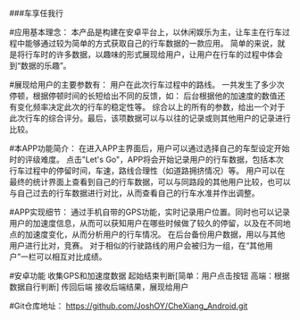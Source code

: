 ###车享任我行

#应用基本理念：
本产品是构建在安卓平台上，以休闲娱乐为主，让车主在行车过程中能够通过较为简单的方式获取自己的行车数据的一款应用。
简单的来说，就是将行车时的许多数据，以趣味的形式展现给用户，让用户在行车的过程中体会到“数据的乐趣”。


#展现给用户的主要参数有：
用户在此次行车过程中的路线。
一共发生了多少次停顿，根据停顿时间的长短给出不同的反馈，如：
后台根据他的加速度的数值还有变化频率决定此次的行车的稳定性等。
综合以上的所有的参数，给出一个对于此次行车的综合评分。最后，该项数据可以与以往的记录或则其他用户的记录进行比较。

#本APP功能简介：
在进入APP主界面后，用户可以通过选择自己的车型设定开始时的评级难度。
点击"Let's Go"，APP将会开始记录用户的行车数据，包括本次行车过程中的停留时间，车速，路线合理性（如道路拥挤情况）等。
用户可以在最终的统计界面上查看到自己的行车数据，可以与同路段的其他用户比较，也可以与自己过去的行车数据进行对比，从而查看自己的行车水准并作出调整。


#APP实现细节：
通过手机自带的GPS功能，实时记录用户位置。同时也可以记录用户的加速度信息，从而可以获知用户在哪些时候做了较久的停留，以及在不同地点的加速度变化，从而分析用户的行车情况。
在后台备份用户数据，用以与其他用户进行比对，竞赛。
对于相似的行驶路线的用户会被归为一组，在“其他用户”一栏可以相互对比成绩。


#安卓功能
收集GPS和加速度数据
起始结束判断[简单：用户点击按钮  高端：根据数据自行判断]
传回后端
接收后端结果，展现给用户


#Git仓库地址：
https://github.com/JoshOY/CheXiang_Android.git

